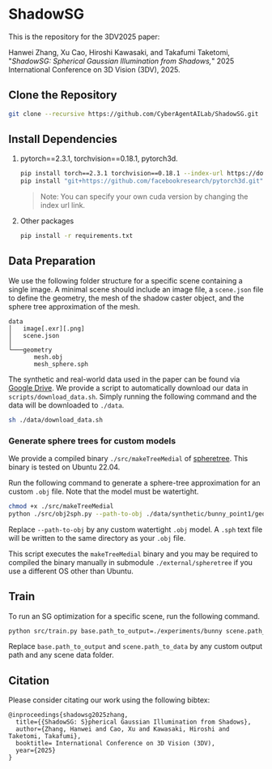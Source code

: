 # ShadowSG

This is the repository for the 3DV2025 paper:

Hanwei Zhang, Xu Cao, Hiroshi Kawasaki, and Takafumi Taketomi, "*ShadowSG: Spherical Gaussian Illumination from Shadows,*" 2025 International Conference on 3D Vision (3DV), 2025.

## Clone the Repository

```bash
git clone --recursive https://github.com/CyberAgentAILab/ShadowSG.git
```

## Install Dependencies

1. pytorch==2.3.1, torchvision==0.18.1, pytorch3d.

    ```bash
    pip install torch==2.3.1 torchvision==0.18.1 --index-url https://download.pytorch.org/whl/cu118
    pip install "git+https://github.com/facebookresearch/pytorch3d.git"
    ```

    > Note: You can specify your own cuda version by changing the index url link.

2. Other packages

    ```bash
    pip install -r requirements.txt
    ```

## Data Preparation

We use the following folder structure for a specific scene containing a single image.
A minimal scene should include an image file, a `scene.json` file to define the geometry, the mesh of the shadow caster object, and the sphere tree approximation of the mesh.

```
data
│   image[.exr][.png]
│   scene.json
│
└───geometry
       mesh.obj
       mesh_sphere.sph
```

The synthetic and real-world data used in the paper can be found via [Google Drive](https://drive.google.com/drive/folders/1cn9Y0F1Chib4OQaB4lcypIfsmr0dRgG9?usp=sharing).
We provide a script to automatically download our data in `scripts/download_data.sh`.
Simply running the following command and the data will be downloaded to `./data`.

```bash
sh ./data/download_data.sh
```

### Generate sphere trees for custom models

We provide a compiled binary `./src/makeTreeMedial` of [spheretree](https://github.com/r0bertr/spheretree).
This binary is tested on Ubuntu 22.04.

Run the following command to generate a sphere-tree approximation for an custom `.obj` file.
Note that the model must be watertight.

```bash
chmod +x ./src/makeTreeMedial
python ./src/obj2sph.py --path-to-obj ./data/synthetic/bunny_point1/geometry/mesh.obj
```

Replace `--path-to-obj` by any custom watertight `.obj` model.
A `.sph` text file will be written to the same directory as your `.obj` file.

This script executes the `makeTreeMedial` binary and you may be required to compiled the binary manually in submodule `./external/spheretree` if you use a different OS other than Ubuntu.

## Train

To run an SG optimization for a specific scene, run the following command.

```bash
python src/train.py base.path_to_output=./experiments/bunny scene.path_to_data=./data/synthetic/bunny_point1/
```

Replace `base.path_to_output` and `scene.path_to_data` by any custom output path and any scene data folder.

## Citation

Please consider citating our work using the following bibtex:

```
@inproceedings{shadowsg2025zhang,
  title={{ShadowSG: S}pherical Gaussian Illumination from Shadows},
  author={Zhang, Hanwei and Cao, Xu and Kawasaki, Hiroshi and Taketomi, Takafumi},
  booktitle= International Conference on 3D Vision (3DV),
  year={2025}
}
```
